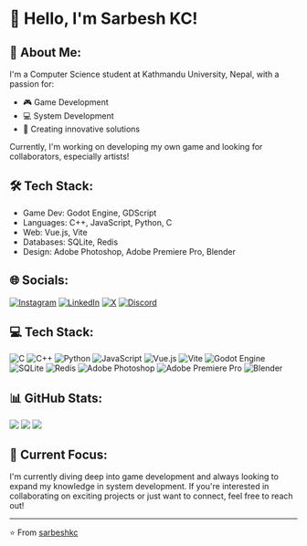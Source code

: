 # 👋 Hello, I'm Sarbesh KC!

## 💫 About Me:
I'm a Computer Science student at Kathmandu University, Nepal, with a passion for:
- 🎮 Game Development
- 💻 System Development
- 🚀 Creating innovative solutions

Currently, I'm working on developing my own game and looking for collaborators, especially artists!

## 🛠 Tech Stack:
- Game Dev: Godot Engine, GDScript
- Languages: C++, JavaScript, Python, C
- Web: Vue.js, Vite
- Databases: SQLite, Redis
- Design: Adobe Photoshop, Adobe Premiere Pro, Blender

## 🌐 Socials:
[![Instagram](https://img.shields.io/badge/Instagram-%23E4405F.svg?logo=Instagram&logoColor=white)](https://instagram.com/sarbeshkc)
[![LinkedIn](https://img.shields.io/badge/LinkedIn-%230077B5.svg?logo=linkedin&logoColor=white)](https://linkedin.com/in/sarbesh-kc-66b571307)
[![X](https://img.shields.io/badge/X-black.svg?logo=X&logoColor=white)](https://x.com/@EdgerOdin)
[![Discord](https://img.shields.io/badge/Discord-%237289DA.svg?logo=discord&logoColor=white)](https://discord.com/users/838341643874336818)

## 💻 Tech Stack:
![C](https://img.shields.io/badge/c-%2300599C.svg?style=for-the-badge&logo=c&logoColor=white) 
![C++](https://img.shields.io/badge/c++-%2300599C.svg?style=for-the-badge&logo=c%2B%2B&logoColor=white) 
![Python](https://img.shields.io/badge/python-3670A0?style=for-the-badge&logo=python&logoColor=ffdd54)
![JavaScript](https://img.shields.io/badge/javascript-%23323330.svg?style=for-the-badge&logo=javascript&logoColor=%23F7DF1E)
![Vue.js](https://img.shields.io/badge/vue.js-%2335495e.svg?style=for-the-badge&logo=vuedotjs&logoColor=%234FC08D)
![Vite](https://img.shields.io/badge/vite-%23646CFF.svg?style=for-the-badge&logo=vite&logoColor=white)
![Godot Engine](https://img.shields.io/badge/GODOT-%23FFFFFF.svg?style=for-the-badge&logo=godot-engine)
![SQLite](https://img.shields.io/badge/sqlite-%2307405e.svg?style=for-the-badge&logo=sqlite&logoColor=white)
![Redis](https://img.shields.io/badge/redis-%23DD0031.svg?style=for-the-badge&logo=redis&logoColor=white)
![Adobe Photoshop](https://img.shields.io/badge/adobe%20photoshop-%2331A8FF.svg?style=for-the-badge&logo=adobe%20photoshop&logoColor=white)
![Adobe Premiere Pro](https://img.shields.io/badge/Adobe%20Premiere%20Pro-9999FF.svg?style=for-the-badge&logo=Adobe%20Premiere%20Pro&logoColor=white)
![Blender](https://img.shields.io/badge/blender-%23F5792A.svg?style=for-the-badge&logo=blender&logoColor=white)

## 📊 GitHub Stats:
![](https://github-readme-stats.vercel.app/api?username=sarbeshkc&theme=dark&hide_border=false&include_all_commits=false&count_private=false)
![](https://github-readme-streak-stats.herokuapp.com/?user=sarbeshkc&theme=dark&hide_border=false)
![](https://github-readme-stats.vercel.app/api/top-langs/?username=sarbeshkc&theme=dark&hide_border=false&include_all_commits=false&count_private=false&layout=compact)

## 🎯 Current Focus:
I'm currently diving deep into game development and always looking to expand my knowledge in system development. If you're interested in collaborating on exciting projects or just want to connect, feel free to reach out!

---
⭐️ From [sarbeshkc](https://github.com/sarbeshkc)
